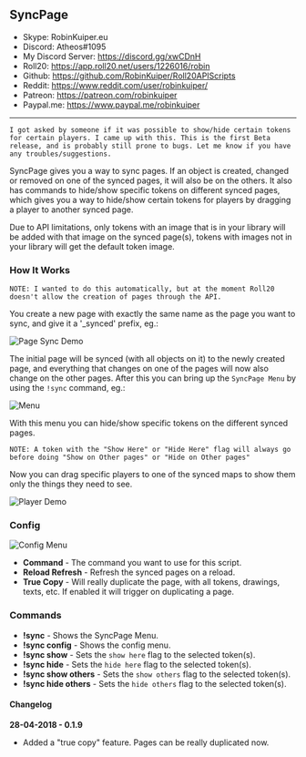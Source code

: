 ## SyncPage

* Skype: RobinKuiper.eu
* Discord: Atheos#1095
* My Discord Server: https://discord.gg/xwCDnH
* Roll20: https://app.roll20.net/users/1226016/robin
* Github: https://github.com/RobinKuiper/Roll20APIScripts
* Reddit: https://www.reddit.com/user/robinkuiper/
* Patreon: https://patreon.com/robinkuiper
* Paypal.me: https://www.paypal.me/robinkuiper

---

``` I got asked by someone if it was possible to show/hide certain tokens for certain players. I came up with this. This is the first Beta release, and is probably still prone to bugs. Let me know if you have any troubles/suggestions. ```

SyncPage gives you a way to sync pages. If an object is created, changed or removed on one of the synced pages, it will also be on the others.
It also has commands to hide/show specific tokens on different synced pages, which gives you a way to hide/show certain tokens for players by dragging a player to another synced page.

Due to API limitations, only tokens with an image that is in your library will be added with that image on the synced page(s), tokens with images not in your library will get the default token image.

### How It Works
``` NOTE: I wanted to do this automatically, but at the moment Roll20 doesn't allow the creation of pages through the API. ```

You create a new page with exactly the same name as the page you want to sync, and give it a '_synced' prefix, eg.:

![Page Sync Demo](https://i.imgur.com/VAPEBy4.png "Page Sync Demo")

The initial page will be synced (with all objects on it) to the newly created page, and everything that changes on one of the pages will now also change on the other pages.
After this you can bring up the `SyncPage Menu` by using the `!sync` command, eg.:

![Menu](https://i.imgur.com/ZvAtEtM.png "Menu")

With this menu you can hide/show specific tokens on the different synced pages.

``` NOTE: A token with the "Show Here" or "Hide Here" flag will always go before doing "Show on Other pages" or "Hide on Other pages" ```

Now you can drag specific players to one of the synced maps to show them only the things they need to see.

![Player Demo](https://i.imgur.com/o1cCyEZ.png "Player Demo")

### Config
![Config Menu](https://i.imgur.com/SxLZPWr.png "Config Menu")

* **Command** - The command you want to use for this script.
* **Reload Refresh** - Refresh the synced pages on a reload.
* **True Copy** - Will really duplicate the page, with all tokens, drawings, texts, etc. If enabled it will trigger on duplicating a page.

### Commands

* **!sync** - Shows the SyncPage Menu.
* **!sync config** - Shows the config menu.
* **!sync show** - Sets the `show here` flag to the selected token(s).
* **!sync hide** - Sets the `hide here` flag to the selected token(s).
* **!sync show others** - Sets the `show others` flag to the selected token(s).
* **!sync hide others** - Sets the `hide others` flag to the selected token(s).

#### Changelog
**28-04-2018 - 0.1.9**
* Added a "true copy" feature. Pages can be really duplicated now.